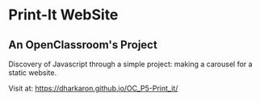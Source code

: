 # Print-It WebSite
## An OpenClassroom's Project

Discovery of Javascript through a simple project: making a carousel for a static website.

Visit at: https://dharkaron.github.io/OC_P5-Print_it/

